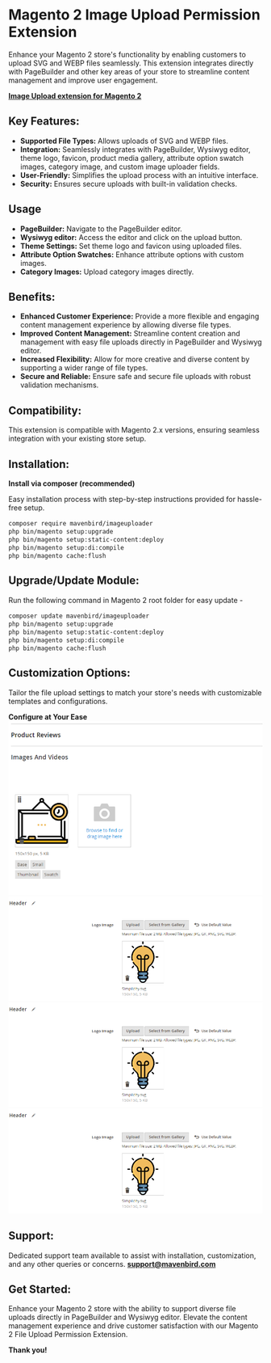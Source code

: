 # Magento 2 Image Upload Permission Extension

Enhance your Magento 2 store's functionality by enabling customers to upload SVG and WEBP files seamlessly. This extension integrates directly with PageBuilder and other key areas of your store to streamline content management and improve user engagement.

**[Image Upload extension for Magento 2](https://mavenbird.com/magento-2-image-upload-permission-extension)** 

## Key Features:

- **Supported File Types:** 
    Allows uploads of SVG and WEBP files.
- **Integration:** 
    Seamlessly integrates with PageBuilder, Wysiwyg editor, theme logo, favicon, product media gallery, attribute option swatch images, category image, and custom image uploader fields.
- **User-Friendly:** 
    Simplifies the upload process with an intuitive interface.
- **Security:** 
    Ensures secure uploads with built-in validation checks.

## Usage

- **PageBuilder:**
  Navigate to the PageBuilder editor.
- **Wysiwyg editor:**
  Access the editor and click on the upload button.
- **Theme Settings:**
  Set theme logo and favicon using uploaded files.
- **Attribute Option Swatches:**
  Enhance attribute options with custom images.
- **Category Images:**
  Upload category images directly.

## Benefits:

- **Enhanced Customer Experience:**
  Provide a more flexible and engaging content management experience by allowing diverse file types.
- **Improved Content Management:**
  Streamline content creation and management with easy file uploads directly in PageBuilder and Wysiwyg editor.
- **Increased Flexibility:**
  Allow for more creative and diverse content by supporting a wider range of file types.
- **Secure and Reliable:**
  Ensure safe and secure file uploads with robust validation mechanisms.

## Compatibility:
This extension is compatible with Magento 2.x versions, ensuring seamless integration with your existing store setup.

## Installation:
**Install via composer (recommended)**

Easy installation process with step-by-step instructions provided for hassle-free setup.
~~~~~~~~~~~~~~~~~~~~~~~~~~~~
composer require mavenbird/imageuploader
php bin/magento setup:upgrade
php bin/magento setup:static-content:deploy
php bin/magento setup:di:compile
php bin/magento cache:flush
~~~~~~~~~~~~~~~~~~~~~~~~~~~~

## Upgrade/Update Module:
Run the following command in Magento 2 root folder for easy update -
~~~~~~~~~~~~~~~~~~~~~
composer update mavenbird/imageuploader
php bin/magento setup:upgrade
php bin/magento setup:static-content:deploy
php bin/magento setup:di:compile
php bin/magento cache:flush
~~~~~~~~~~~~~~~~~~~~~

## Customization Options:
Tailor the file upload settings to match your store's needs with customizable templates and configurations.

**Configure at Your Ease**
![img1](./doc/images/1.png)
![img2](./doc/images/2.png)
![img3](./doc/images/2.png)
![img4](./doc/images/2.png)
## Support:
Dedicated support team available to assist with installation, customization, and any other queries or concerns.
**[support@mavenbird.com](mailto:support@mavenbird.com)**


## Get Started:
Enhance your Magento 2 store with the ability to support diverse file uploads directly in PageBuilder and Wysiwyg editor. Elevate the content management experience and drive customer satisfaction with our Magento 2 File Upload Permission Extension.

**Thank you!**